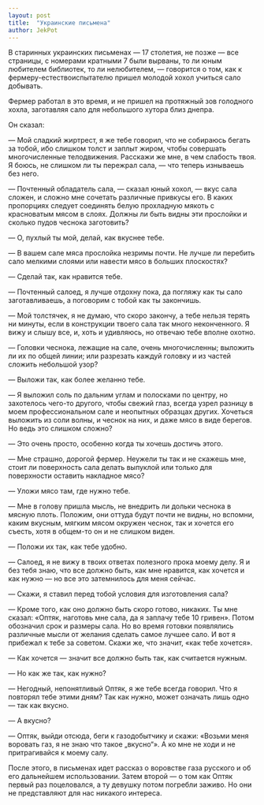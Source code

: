 ```yaml
---
layout: post
title:  "Украинские письмена"
author: JekPot
---
```


В старинных украинских письменах — 17 столетия, не позже — все страницы, с номерами кратными 7 были вырваны, то ли юным любителем библиотек, то ли нелюбителем, — говорится о том, как к фермеру-естествоиспытателю пришел молодой хохол учиться сало добывать.

Фермер работал в это время, и не пришел на протяжный зов голодного хохла, заготавляя сало для небольшого хутора близ днепра.

Он сказал:

— Мой сладкий жиртрест, я же тебе говорил, что не собираюсь бегать за тобой, ибо слишком толст и заплыт жиром, чтобы совершать многочисленные телодвижения. Расскажи же мне, в чем слабость твоя. Я боюсь, не слишком ли ты пережрал сала, — что теперь изнываешь без него.

— Почтенный обладатель сала, — сказал юный хохол, — вкус сала сложен, и сложно мне сочетать различные привкусы его. В каких пропорциях следует соединять белую прохладную мякоть с красноватым мясом в слоях. Должны ли быть видны эти прослойки и сколько пудов чеснока заготовить?

— О, пухлый ты мой, делай, как вкуснее тебе.

— В вашем сале мяса прослойка незримы почти. Не лучше ли перебить сало мелкими слоями или навести мясо в больших плоскостях?

— Сделай так, как нравится тебе.

— Почтенный салоед, я лучше отдохну пока, да погляжу как ты сало заготавливаешь, а поговорим с тобой как ты закончишь.

— Мой толстячек, я не думаю, что скоро закончу, а тебе нельзя терять ни минуты, если в конструкции твоего сала так много неконченного. Я вижу и слышу все, и, хоть и удивляюсь, но отвечаю тебе вполне охотно.

— Головки чеснока, лежащие на сале, очень многочисленны; выложить ли их по общей линии; или разрезать каждуй головку и из частей сложить небольшой узор?

— Выложи так, как более желанно тебе.

— Я выложил соль по дальним углам и полосками по центру, но захотелось чего-то другого, чтобы свежий глаз, всегда узрел разницу в моем профессиональном сале и неопытных образцах других. Хочеться выложить из соли волны, и чеснок на них, и даже мясо в виде берегов. Но ведь это слишком сложно?

— Это очень просто, особенно когда ты хочешь достичь этого.

— Мне страшно, дорогой фермер. Неужели ты так и не скажешь мне, стоит ли поверхность сала делать выпуклой или только для поверхности оставить накладное мясо?

— Уложи мясо там, где нужно тебе.

— Мне в голову пришла мысль, не внедрить ли дольки чеснока в мясную плоть. Положим, они оттуда будут почти не видны, но вспомни, каким вкусным, мягким мясом окружен чеснок, так и хочется его съесть, хотя в общем-то он и не слишком виден.

— Положи их так, как тебе удобно.

— Салоед, я не вижу в твоих ответах полезного прока моему делу. Я и без тебя знаю, что все должно быть, как мне нравится, как хочется и как нужно — но все это затемнилось для меня сейчас.

— Скажи, я ставил перед тобой условия для изготовления сала?

— Кроме того, как оно должно быть скоро готово, никаких. Ты мне сказал: «Оптяк, наготовь мне сала, да я заплачу тебе 10 гривен». Потом обозначил срок и размеры сала. Но во время готовки появлялись различные мысли от желания сделать самое лучшее сало. И вот я прибежал к тебе за советом. Скажи же, что значит, «как тебе хочется».

— Как хочется — значит все должно быть так, как считается нужным.

— Но как же так, как нужно?

— Негодный, непонятливый Оптяк, я же тебе всегда говорил. Что я повторял тебе этими дням? Так как нужно, может означать лишь одно — так как вкусно.

— А вкусно?

— Оптяк, выйди отсюда, беги к газодобытчику и скажи: «Возьми меня воровать газ, я не знаю что такое „вкусно“». А ко мне не ходи и не притрагивайся к моему салу.

После этого, в письменах идет рассказ о воровстве газа русского и об его дальнейшем использовании. Затем второй — о том как Оптяк первый раз поцеловался, а ту девушку потом погребли заживо. Но они не представляют для нас никакого интереса.